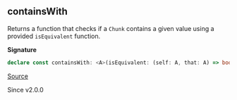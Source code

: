 ## containsWith

Returns a function that checks if a `Chunk` contains a given value using a provided `isEquivalent` function.

**Signature**

```ts
declare const containsWith: <A>(isEquivalent: (self: A, that: A) => boolean) => { (a: A): (self: Chunk<A>) => boolean; (self: Chunk<A>, a: A): boolean; }
```

[Source](https://github.com/Effect-TS/effect/tree/main/packages/effect/src/Chunk.ts#L1330)

Since v2.0.0